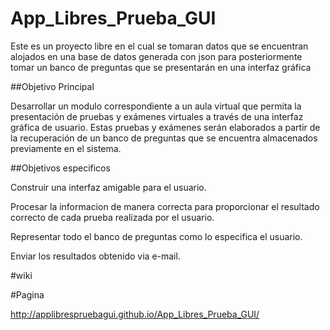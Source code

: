 # App_Libres_Prueba_GUI
Este es un proyecto libre en el cual se tomaran datos que se encuentran alojados en una base de datos generada con json para posteriormente tomar un banco de preguntas que se presentarán en una interfaz gráfica


##Objetivo Principal

Desarrollar un modulo correspondiente a un aula virtual que permita la presentación de pruebas y  exámenes virtuales a través de una interfaz gráfica de usuario. Estas pruebas y exámenes  serán elaborados a partir de la recuperación de un banco de preguntas que se encuentra almacenados previamente en el sistema.   


##Objetivos especificos

Construir una interfaz amigable para el usuario.

Procesar la informacion de manera correcta para proporcionar el resultado correcto de cada prueba realizada por el usuario.

Representar todo el banco de preguntas como lo especifica el usuario.

Enviar los resultados obtenido via e-mail.





#wiki

#Pagina 

http://applibrespruebagui.github.io/App_Libres_Prueba_GUI/




